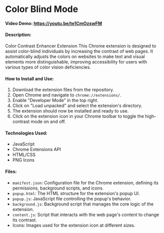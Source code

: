 # Color Blind Mode

#### Video Demo: <https://youtu.be/te1CmOzswFM>

#### Description:

Color Contrast Enhancer Extension
This Chrome extension is designed to assist color-blind individuals by increasing the contrast of web pages. It automatically adjusts the colors on websites to make text and visual elements more distinguishable, improving accessibility for users with various types of color vision deficiencies.

#### How to Install and Use:

1. Download the extension files from the repository.
2. Open Chrome and navigate to `chrome://extensions/`.
3. Enable "Developer Mode" in the top right.
4. Click on "Load unpacked" and select the extension's directory.
5. The extension should now be installed and ready to use.
6. Click on the extension icon in your Chrome toolbar to toggle the high-contrast mode on and off.

#### Technologies Used:

- JavaScript
- Chrome Extensions API
- HTML/CSS
- PNG Icons

#### Files:

- `manifest.json`: Configuration file for the Chrome extension, defining its permissions, background scripts, and icons.
- `popup.html`: The HTML structure for the extension's popup UI.
- `popup.js`: JavaScript file controlling the popup's behavior.
- `background.js`: Background script that manages the core logic of the extension.
- `content.js`: Script that interacts with the web page's content to change its contrast.
- Icons: Images used for the extension icon at different sizes.
